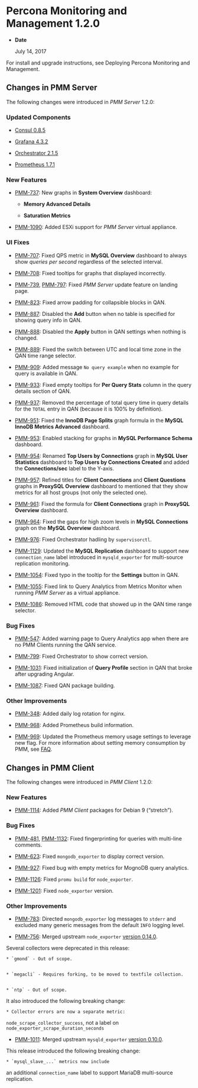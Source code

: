 # Percona Monitoring and Management 1.2.0


* **Date**

    July 14, 2017


For install and upgrade instructions, see Deploying Percona Monitoring and Management.

## Changes in PMM Server

The following changes were introduced in *PMM Server* 1.2.0:

### Updated Components


* [Consul 0.8.5](https://github.com/hashicorp/consul/blob/master/CHANGELOG.md#085-june-27-2017)


* [Grafana 4.3.2](https://github.com/grafana/grafana/blob/master/CHANGELOG.md#432-2017-05-31)


* [Orchestrator 2.1.5](https://github.com/github/orchestrator/releases/tag/v2.1.5)


* [Prometheus 1.7.1](https://github.com/prometheus/prometheus/releases/tag/v1.7.1)

### New Features


* [PMM-737](https://jira.percona.com/browse/PMM-737): New graphs in **System Overview** dashboard:


    * **Memory Advanced Details**


    * **Saturation Metrics**


* [PMM-1090](https://jira.percona.com/browse/PMM-1090): Added ESXi support for *PMM Server* virtual appliance.

### UI Fixes


* [PMM-707](https://jira.percona.com/browse/PMM-707): Fixed QPS metric in **MySQL Overview** dashboard
to always show *queries per second* regardless of the selected interval.


* [PMM-708](https://jira.percona.com/browse/PMM-708): Fixed tooltips for graphs that displayed incorrectly.


* [PMM-739](https://jira.percona.com/browse/PMM-739), [PMM-797](https://jira.percona.com/browse/PMM-797): Fixed *PMM Server* update feature
on landing page.


* [PMM-823](https://jira.percona.com/browse/PMM-823): Fixed arrow padding for collapsible blocks in QAN.


* [PMM-887](https://jira.percona.com/browse/PMM-887): Disabled the **Add** button when no table is specified
for showing query info in QAN.


* [PMM-888](https://jira.percona.com/browse/PMM-888): Disabled the **Apply** button in QAN settings
when nothing is changed.


* [PMM-889](https://jira.percona.com/browse/PMM-889): Fixed the switch between UTC and local time zone
in the QAN time range selector.


* [PMM-909](https://jira.percona.com/browse/PMM-909): Added message `No query example`
when no example for query is available in QAN.


* [PMM-933](https://jira.percona.com/browse/PMM-933): Fixed empty tooltips for **Per Query Stats** column
in the query details section of QAN.


* [PMM-937](https://jira.percona.com/browse/PMM-937): Removed the percentage of total query time
in query details for the `TOTAL` entry in QAN
(because it is 100% by definition).


* [PMM-951](https://jira.percona.com/browse/PMM-951): Fixed the **InnoDB Page Splits** graph formula
in the **MySQL InnoDB Metrics Advanced** dashboard.


* [PMM-953](https://jira.percona.com/browse/PMM-953): Enabled stacking for graphs
in **MySQL Performance Schema** dashboard.


* [PMM-954](https://jira.percona.com/browse/PMM-954): Renamed **Top Users by Connections** graph
in **MySQL User Statistics** dashboard
to **Top Users by Connections Created**
and added the **Connections/sec** label to the Y-axis.


* [PMM-957](https://jira.percona.com/browse/PMM-957): Refined titles for **Client Connections**
and **Client Questions** graphs in **ProxySQL Overview** dashboard
to mentioned that they show metrics for all host groups
(not only the selected one).


* [PMM-961](https://jira.percona.com/browse/PMM-961): Fixed the formula for **Client Connections** graph
in **ProxySQL Overview** dashboard.


* [PMM-964](https://jira.percona.com/browse/PMM-964): Fixed the gaps for high zoom levels
in **MySQL Connections** graph on the **MySQL Overview** dashboard.


* [PMM-976](https://jira.percona.com/browse/PMM-976): Fixed Orchestrator hadling by `supervisorctl`.


* [PMM-1129](https://jira.percona.com/browse/PMM-1129): Updated the **MySQL Replication** dashboard
to support new `connection_name` label
introduced in `mysqld_exporter` for multi-source replication monitoring.


* [PMM-1054](https://jira.percona.com/browse/PMM-1054): Fixed typo in the tooltip for the **Settings** button in QAN.


* [PMM-1055](https://jira.percona.com/browse/PMM-1055): Fixed link to Query Analytics from Metrics Monitor
when running *PMM Server* as a virtual appliance.


* [PMM-1086](https://jira.percona.com/browse/PMM-1086): Removed HTML code that showed up
in the QAN time range selector.

### Bug Fixes


* [PMM-547](https://jira.percona.com/browse/PMM-547): Added warning page to Query Analytics app
when there are no PMM Clients running the QAN service.


* [PMM-799](https://jira.percona.com/browse/PMM-799): Fixed Orchestrator to show correct version.


* [PMM-1031](https://jira.percona.com/browse/PMM-1031): Fixed initialization of **Query Profile** section in QAN
that broke after upgrading Angular.


* [PMM-1087](https://jira.percona.com/browse/PMM-1087): Fixed QAN package building.

### Other Improvements


* [PMM-348](https://jira.percona.com/browse/PMM-348): Added daily log rotation for nginx.


* [PMM-968](https://jira.percona.com/browse/PMM-968): Added Prometheus build information.


* [PMM-969](https://jira.percona.com/browse/PMM-969): Updated the Prometheus memory usage settings
to leverage new flag.
For more information about setting memory consumption by PMM,
see [FAQ](https://www.percona.com/doc/percona-monitoring-and-management/faq.html#how-to-control-memory-consumption-for-prometheus).

## Changes in PMM Client

The following changes were introduced in *PMM Client* 1.2.0:

### New Features


* [PMM-1114](https://jira.percona.com/browse/PMM-1114): Added *PMM Client* packages for Debian 9 (“stretch”).

### Bug Fixes


* [PMM-481](https://jira.percona.com/browse/PMM-481), [PMM-1132](https://jira.percona.com/browse/PMM-1132): Fixed fingerprinting for queries
with multi-line comments.


* [PMM-623](https://jira.percona.com/browse/PMM-623): Fixed `mongodb_exporter` to display correct version.


* [PMM-927](https://jira.percona.com/browse/PMM-927): Fixed bug with empty metrics for MognoDB query analytics.


* [PMM-1126](https://jira.percona.com/browse/PMM-1126): Fixed `promu build` for `node_exporter`.


* [PMM-1201](https://jira.percona.com/browse/PMM-1201): Fixed `node_exporter` version.

### Other Improvements


* [PMM-783](https://jira.percona.com/browse/PMM-783): Directed `mongodb_exporter` log messages to `stderr`
and excluded many generic messages from the default `INFO` logging level.


* [PMM-756](https://jira.percona.com/browse/PMM-756): Merged upstream `node_exporter` [version 0.14.0](https://github.com/prometheus/node_exporter/blob/master/CHANGELOG.md#v0140--2017-03-21).

Several collectors were deprecated in this release:


    * `gmond` - Out of scope.


    * `megacli` - Requires forking, to be moved to textfile collection.


    * `ntp` - Out of scope.

It also introduced the following breaking change:


    * Collector errors are now a separate metric:
`node_scrape_collector_success`,
not a label on `node_exporter_scrape_duration_seconds`


* [PMM-1011](https://jira.percona.com/browse/PMM-1011): Merged upstream `mysqld_exporter` [version 0.10.0](https://github.com/prometheus/mysqld_exporter/blob/master/CHANGELOG.md#v0100--2017-04-25).

This release introduced the following breaking change:


    * `mysql_slave_...` metrics now include
an additional `connection_name` label
to support MariaDB multi-source replication.
